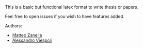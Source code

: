 This is a basic but functional latex format to write thesis or papers.  

Feel free to open issues if you wish to have features added.  

Authors:
- [Matteo Zanella](https://github.com/Zanzibarr)
- [Alessandro Viespoli](https://github.com/zincalex)
